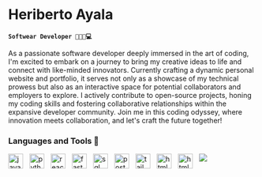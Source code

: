 # Heriberto Ayala

**`Softwear Developer 🧑🏻‍💻💻`**

As a passionate software developer deeply immersed in the art of coding, I'm excited to embark on a journey to bring my creative ideas to life and connect with like-minded innovators. Currently crafting a dynamic personal website and portfolio, it serves not only as a showcase of my technical prowess but also as an interactive space for potential collaborators and employers to explore. I actively contribute to open-source projects, honing my coding skills and fostering collaborative relationships within the expansive developer community. Join me in this coding odyssey, where innovation meets collaboration, and let's craft the future together!

### Languages and Tools 🧰

<img align="left" alt="javascript" width="30px" style="padding-right:10px" src="https://cdn.jsdelivr.net/gh/devicons/devicon@latest/icons/javascript/javascript-original.svg" />
 <img align="left" alt="python" width="30px" style="padding-right:10px" src="https://cdn.jsdelivr.net/gh/devicons/devicon@latest/icons/python/python-original.svg" />
<img align="left" alt="react" width="30px" style="padding-right:10px" src="https://cdn.jsdelivr.net/gh/devicons/devicon@latest/icons/react/react-original.svg" />
<img align="left" alt="fast" width="30px" style="padding-right:10px" src="https://cdn.jsdelivr.net/gh/devicons/devicon@latest/icons/fastapi/fastapi-original.svg" />
<img align="left" alt="sql" width="30px" style="padding-right:10px" src="https://cdn.jsdelivr.net/gh/devicons/devicon@latest/icons/azuresqldatabase/azuresqldatabase-original.svg" />
<img align="left" alt="post" width="30px" style="padding-right:10px"  src="https://cdn.jsdelivr.net/gh/devicons/devicon@latest/icons/postgresql/postgresql-original-wordmark.svg" />
<img align="left" alt="tailwind" width="30px" style="padding-right:10px" src="https://cdn.jsdelivr.net/gh/devicons/devicon@latest/icons/tailwindcss/tailwindcss-original.svg" />     
<img align="left" alt="html" width="30px" style="padding-right:10px" src="https://cdn.jsdelivr.net/gh/devicons/devicon@latest/icons/html5/html5-original.svg" />
<img align="left" alt="html" width="30px" style="padding-right:10px" src="https://cdn.jsdelivr.net/gh/devicons/devicon@latest/icons/css3/css3-original.svg" />
<img src="https://cdn.jsdelivr.net/gh/devicons/devicon@latest/icons/supabase/supabase-original.svg" />
          
